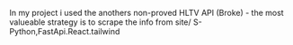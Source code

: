 In my project i used the anothers non-proved HLTV API (Broke) - the most valueable strategy is to scrape the info from site/
S- Python,FastApi.React.tailwind

